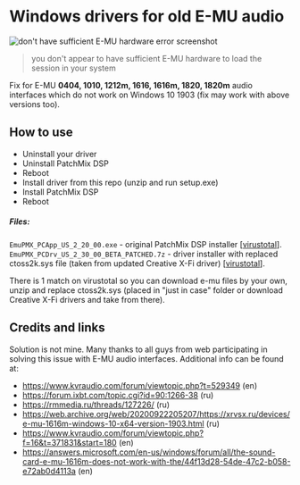# Windows drivers for old E-MU audio

![don't have sufficient E-MU hardware error screenshot](../assets/sufficient-e-mu-hardware-error-screenshot.jpg?raw=true)
> you don't appear to have sufficient E-MU hardware to load the session in your system

Fix for E-MU **0404, 1010, 1212m, 1616, 1616m, 1820, 1820m** audio interfaces which do not work on Windows 10 1903 (fix may work with above versions too).

## How to use
- Uninstall your driver
- Uninstall PatchMix DSP
- Reboot
- Install driver from this repo (unzip and run setup.exe)
- Install PatchMix DSP
- Reboot

##### Files:
`EmuPMX_PCApp_US_2_20_00.exe` - original PatchMix DSP installer [[virustotal](https://www.virustotal.com/gui/file/74361840c3f51c4d7b0cef0fef58e547ee7b5189872154d06ca8d5ee0e81eab4)].\
`EmuPMX_PCDrv_US_2_30_00_BETA_PATCHED.7z` - driver installer with replaced ctoss2k.sys file (taken from updated Creative X-Fi driver) [[virustotal](https://www.virustotal.com/gui/file-analysis/Y2NjZjMyYmEyYWNjMmU2NTBiNjM4ZDNhMjcyNDcyZTg6MTY2OTYwMjAxMA==)].

There is 1 match on virustotal so you can download e-mu files by your own, unzip and replace ctoss2k.sys (placed in "just in case" folder or download Creative X-Fi drivers and take from there).

## Credits and links
Solution is not mine. Many thanks to all guys from web participating in solving this issue with E-MU audio interfaces.
Additional info can be found at:
- https://www.kvraudio.com/forum/viewtopic.php?t=529349 (en)
- https://forum.ixbt.com/topic.cgi?id=90:1266-38 (ru)
- https://rmmedia.ru/threads/127226/ (ru)
- https://web.archive.org/web/20200922205207/https://xrvsx.ru/devices/e-mu-1616m-windows-10-x64-version-1903.html (ru)
- https://www.kvraudio.com/forum/viewtopic.php?f=16&t=371831&start=180 (en)
- https://answers.microsoft.com/en-us/windows/forum/all/the-sound-card-e-mu-1616m-does-not-work-with-the/44f13d28-54de-47c2-b058-e72ab0d4113a (en)

